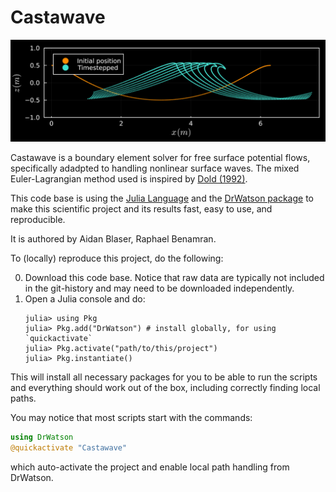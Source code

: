 # Castawave
![](breakingstepscropped.png)

Castawave is a boundary element solver for free surface potential flows, specifically adadpted to handling nonlinear surface waves. The mixed Euler-Lagrangian method used is inspired by [Dold (1992)](https://www.sciencedirect.com/science/article/pii/002199919290327U). 

This code base is using the [Julia Language](https://julialang.org/) and the
[DrWatson package](https://juliadynamics.github.io/DrWatson.jl/stable/) to make this scientific project and its results fast, easy to use, and reproducible.


It is authored by Aidan Blaser, Raphael Benamran.

To (locally) reproduce this project, do the following:

0. Download this code base. Notice that raw data are typically not included in the
   git-history and may need to be downloaded independently.
1. Open a Julia console and do:
   ```
   julia> using Pkg
   julia> Pkg.add("DrWatson") # install globally, for using `quickactivate`
   julia> Pkg.activate("path/to/this/project")
   julia> Pkg.instantiate()
   ```

This will install all necessary packages for you to be able to run the scripts and
everything should work out of the box, including correctly finding local paths.

You may notice that most scripts start with the commands:
```julia
using DrWatson
@quickactivate "Castawave"
```
which auto-activate the project and enable local path handling from DrWatson.
